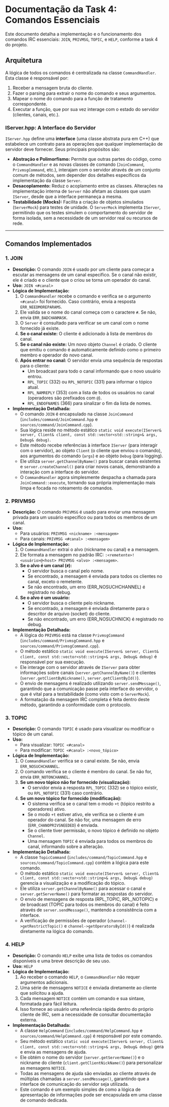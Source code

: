 # Documentação da Task 4: Comandos Essenciais

Este documento detalha a implementação e o funcionamento dos comandos IRC essenciais: `JOIN`, `PRIVMSG`, `TOPIC`, e `HELP`, conforme a task 4 do projeto.

## Arquitetura

A lógica de todos os comandos é centralizada na classe `CommandHandler`. Esta classe é responsável por:
1.  Receber a mensagem bruta do cliente.
2.  Fazer o parsing para extrair o nome do comando e seus argumentos.
3.  Mapear o nome do comando para a função de tratamento correspondente.
4.  Executar a função, que por sua vez interage com o estado do servidor (clientes, canais, etc.).

### IServer.hpp: A Interface do Servidor

`IServer.hpp` define uma **interface** (uma classe abstrata pura em C++) que estabelece um contrato para as operações que qualquer implementação de servidor deve fornecer. Seus principais propósitos são:

*   **Abstração e Polimorfismo:** Permite que outras partes do código, como o `CommandHandler` e as novas classes de comando (`JoinCommand`, `PrivmsgCommand`, etc.), interajam com o servidor através de um conjunto comum de métodos, sem depender dos detalhes específicos da implementação da classe `Server`.
*   **Desacoplamento:** Reduz o acoplamento entre as classes. Alterações na implementação interna de `Server` não afetam as classes que usam `IServer`, desde que a interface permaneça a mesma.
*   **Testabilidade (Mocks):** Facilita a criação de objetos simulados (`ServerMock`) para testes de unidade. O `ServerMock` implementa `IServer`, permitindo que os testes simulem o comportamento do servidor de forma isolada, sem a necessidade de um servidor real ou recursos de rede.

---

## Comandos Implementados

### 1. JOIN
*   **Descrição:** O comando `JOIN` é usado por um cliente para começar a escutar as mensagens de um canal específico. Se o canal não existir, ele é criado e o cliente que o criou se torna um operador do canal.
*   **Uso:** `JOIN <#canal>`
*   **Lógica de Implementação:**
    1.  O `CommandHandler` recebe o comando e verifica se o argumento `<#canal>` foi fornecido. Caso contrário, envia a resposta `ERR_NEEDMOREPARAMS`.
    2.  Ele valida se o nome do canal começa com o caractere `#`. Se não, envia `ERR_BADCHANMASK`.
    3.  O `Server` é consultado para verificar se um canal com o nome fornecido já existe.
    4.  **Se o canal existe:** O cliente é adicionado à lista de membros do canal.
    5.  **Se o canal não existe:** Um novo objeto `Channel` é criado. O cliente que emitiu o comando é automaticamente definido como o primeiro membro e operador do novo canal.
    6.  **Após entrar no canal:** O servidor envia uma sequência de respostas para o cliente:
        *   Um broadcast para todo o canal informando que o novo usuário entrou.
        *   `RPL_TOPIC` (332) ou `RPL_NOTOPIC` (331) para informar o tópico atual.
        *   `RPL_NAMREPLY` (353) com a lista de todos os usuários no canal (operadores são prefixados com `@`).
        *   `RPL_ENDOFNAMES` (366) para sinalizar o fim da lista de nomes.
*   **Implementação Detalhada:**
    *   O comando `JOIN` é encapsulado na classe `JoinCommand` (`includes/command/JoinCommand.hpp` e `sources/command/JoinCommand.cpp`).
    *   Sua lógica reside no método estático `static void execute(IServer& server, Client& client, const std::vector<std::string>& args, Debug& debug)`.
    *   Este método recebe referências à interface `IServer` (para interagir com o servidor), ao objeto `Client` (o cliente que enviou o comando), aos argumentos do comando (`args`) e ao objeto `Debug` (para logging).
    *   Ele utiliza `server.getChannelByName()` para buscar canais existentes e `server.createChannel()` para criar novos canais, demonstrando a interação com a interface do servidor.
    *   O `CommandHandler` agora simplesmente despacha a chamada para `JoinCommand::execute`, tornando sua própria implementação mais limpa e focada no roteamento de comandos.

### 2. PRIVMSG
*   **Descrição:** O comando `PRIVMSG` é usado para enviar uma mensagem privada para um usuário específico ou para todos os membros de um canal.
*   **Uso:**
    *   Para usuários: `PRIVMSG <nickname> :<mensagem>`
    *   Para canais: `PRIVMSG <#canal> :<mensagem>`
*   **Lógica de Implementação:**
    1.  O `CommandHandler` extrai o alvo (nickname ou canal) e a mensagem.
    2.  Ele formata a mensagem no padrão IRC: `:<remetente>!<usuário>@<host> PRIVMSG <alvo> :<mensagem>`.
    3.  **Se o alvo é um canal (`#`):**
        *   O servidor busca o canal pelo nome.
        *   Se encontrado, a mensagem é enviada para todos os clientes no canal, exceto o remetente.
        *   Se não encontrado, um erro (ERR_NOSUCHCHANNEL) é registrado no debug.
    4.  **Se o alvo é um usuário:**
        *   O servidor busca o cliente pelo nickname.
        *   Se encontrado, a mensagem é enviada diretamente para o descritor de arquivo (socket) do cliente.
        *   Se não encontrado, um erro (ERR_NOSUCHNICK) é registrado no debug.
*   **Implementação Detalhada:**
    *   A lógica do `PRIVMSG` está na classe `PrivmsgCommand` (`includes/command/PrivmsgCommand.hpp` e `sources/command/PrivmsgCommand.cpp`).
    *   O método estático `static void execute(IServer& server, Client& client, const std::vector<std::string>& args, Debug& debug)` é responsável por sua execução.
    *   Ele interage com o servidor através de `IServer` para obter informações sobre canais (`server.getChannelByName()`) e clientes (`server.getClientByNickname()`, `server.getClientById()`).
    *   O envio de mensagens é realizado utilizando `server.sendMessage()`, garantindo que a comunicação passe pela interface do servidor, o que é vital para a testabilidade (como visto com o `ServerMock`).
    *   A formatação da mensagem IRC completa é feita dentro deste método, garantindo a conformidade com o protocolo.

### 3. TOPIC
*   **Descrição:** O comando `TOPIC` é usado para visualizar ou modificar o tópico de um canal.
*   **Uso:**
    *   Para visualizar: `TOPIC <#canal>`
    *   Para modificar: `TOPIC <#canal> :<novo_tópico>`
*   **Lógica de Implementação:**
    1.  O `CommandHandler` verifica se o canal existe. Se não, envia `ERR_NOSUCHCHANNEL`.
    2.  O comando verifica se o cliente é membro do canal. Se não for, envia `ERR_NOTONCHANNEL`.
    3.  **Se um novo tópico não for fornecido (visualização):**
        *   O servidor envia a resposta `RPL_TOPIC` (332) se o tópico existir, ou `RPL_NOTOPIC` (331) caso contrário.
    4.  **Se um novo tópico for fornecido (modificação):**
        *   O sistema verifica se o canal tem o modo `+t` (tópico restrito a operadores) ativo.
        *   Se o modo `+t` estiver ativo, ele verifica se o cliente é um operador do canal. Se não for, uma mensagem de erro (`ERR_CHANOPRIVSNEEDED`) é enviada.
        *   Se o cliente tiver permissão, o novo tópico é definido no objeto `Channel`.
        *   Uma mensagem `TOPIC` é enviada para todos os membros do canal, informando sobre a alteração.
*   **Implementação Detalhada:**
    *   A classe `TopicCommand` (`includes/command/TopicCommand.hpp` e `sources/command/TopicCommand.cpp`) contém a lógica para este comando.
    *   O método estático `static void execute(IServer& server, Client& client, const std::vector<std::string>& args, Debug& debug)` gerencia a visualização e a modificação do tópico.
    *   Ele utiliza `server.getChannelByName()` para acessar o canal e `server.getServerName()` para formatar as respostas do servidor.
    *   O envio de mensagens de resposta (RPL_TOPIC, RPL_NOTOPIC) e de broadcast (TOPIC para todos os membros do canal) é feito através de `server.sendMessage()`, mantendo a consistência com a interface.
    *   A verificação de permissões de operador (`channel->getRestrictTopic()` e `channel->getOperatorsById()`) é realizada diretamente na lógica do comando.

### 4. HELP
*   **Descrição:** O comando `HELP` exibe uma lista de todos os comandos disponíveis e uma breve descrição de seu uso.
*   **Uso:** `HELP`
*   **Lógica de Implementação:**
    1.  Ao receber o comando `HELP`, o `CommandHandler` não requer argumentos adicionais.
    2.  Uma série de mensagens `NOTICE` é enviada diretamente ao cliente que solicitou a ajuda.
    3.  Cada mensagem `NOTICE` contém um comando e sua sintaxe, formatada para fácil leitura.
    4.  Isso fornece ao usuário uma referência rápida dentro do próprio cliente de IRC, sem a necessidade de consultar documentação externa.
*   **Implementação Detalhada:**
    *   A classe `HelpCommand` (`includes/command/HelpCommand.hpp` e `sources/command/HelpCommand.cpp`) é responsável por este comando.
    *   Seu método estático `static void execute(IServer& server, Client& client, const std::vector<std::string>& args, Debug& debug)` gera e envia as mensagens de ajuda.
    *   Ele obtém o nome do servidor (`server.getServerName()`) e o nickname do cliente (`client.getClientNickName()`) para personalizar as mensagens `NOTICE`.
    *   Todas as mensagens de ajuda são enviadas ao cliente através de múltiplas chamadas a `server.sendMessage()`, garantindo que a interface de comunicação do servidor seja utilizada.
    *   Este comando é um exemplo simples de como a lógica de apresentação de informações pode ser encapsulada em uma classe de comando dedicada.
